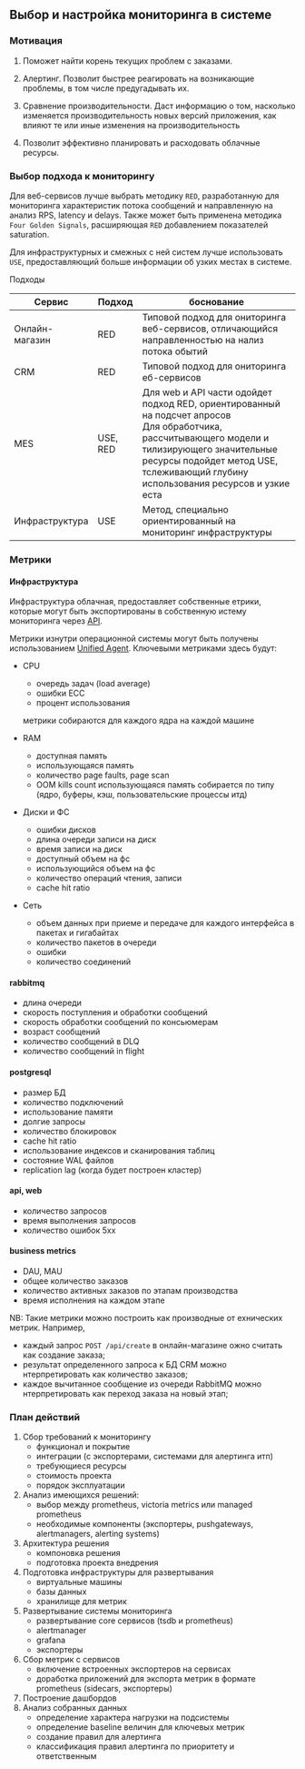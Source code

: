 ## Выбор и настройка мониторинга в системе

### Мотивация

1. Поможет найти корень текущих проблем с заказами.

1. Алертинг. Позволит быстрее реагировать на возникающие проблемы, в том числе предугадывать их.

1. Сравнение производительности. Даст информацию о том, насколько изменяется производительность новых версий приложения, как влияют те или иные изменения на производительность

1. Позволит эффективно планировать и расходовать облачные ресурсы.

### Выбор подхода к мониторингу

Для веб-сервисов лучше выбрать методику `RED`, разработанную для мониторинга характеристик потока сообщений и направленную на анализ RPS, latency и delays. Также может быть применена методика `Four Golden Signals`, расширяющая `RED` добавлением показателей saturation.

Для инфраструктурных и смежных с ней систем лучше использовать `USE`, предоставляющий больше информации об узких местах в системе.

Подходы

| Сервис         | Подход   | боснование                                                                                                                                                                                                                 |
| -------------- | -------- | -------------------------------------------------------------------------------------------------------------------------------------------------------------------------------------------------------------------------- |
| Онлайн-магазин | RED      | Типовой подход для ониторинга веб-сервисов, отличающийся направленностью на нализ потока обытий                                                                                                                                                                                |
| CRM            | RED      | Типовой подход для ониторинга еб-сервисов                                                                                                                                                                                 |
| MES            | USE, RED | Для web и API части одойдет подход RED, ориентированный на подсчет апросов<br>Для обработчика, рассчитывающего модели и тилизирующего значительные ресурсы подойдет метод USE, тслеживающий глубину использования ресурсов и узкие еста |
| Инфраструктура | USE      | Метод, специально ориентированный на мониторинг инфраструктуры                                                                                                                                                                 |

### Метрики

#### Инфраструктура
Инфраструктура облачная, предоставляет собственные етрики, которые могут быть экспортированы в собственную истему мониторинга через [API](https://yandex.cloud/ru/ocs/monitoring/api-ref/MetricsMeta/listMetrics).

Метрики изнутри операционной системы могут быть получены  использованием [Unified Agent](https://yandex.cloud/ru/ocs/monitoring/metrics-ref/unifiedagent-ref).
Ключевыми метриками здесь будут:

- CPU
  - очередь задач (load average)
  - ошибки ECC
  - процент использования
  
  метрики собираются для каждого ядра на каждой машине

- RAM
  - доступная память
  - использующаяся память
  - количество page faults, page scan
  - OOM kills count
  использующаяся память собирается по типу (ядро, буферы, кэш, пользовательские процессы итд)

- Диски и ФС
  - ошибки дисков
  - длина очереди записи на диск
  - время записи на диск
  - доступный объем на фс
  - использующийся объем на фс
  - количество операций чтения, записи
  - cache hit ratio

- Сеть
  - объем данных при приеме и передаче для каждого интерфейса в пакетах и гигабайтах
  - количество пакетов в очереди
  - ошибки 
  - количество соединений
  
#### rabbitmq
- длина очереди
- скорость поступления и обработки сообщений
- скорость обработки сообщений по консьюмерам
- возраст сообщений
- количество сообщений в DLQ
- количество сообщений in flight
#### postgresql
- размер БД
- количество подключений
- использование памяти
- долгие запросы
- количество блокировок
- cache hit ratio
- использование индексов и сканирования таблиц
- состояние WAL файлов
- replication lag (когда будет построен кластер)
#### api, web

- количество запросов 
- время выполнения запросов
- количество ошибок 5хх

#### business metrics
- DAU, MAU
- общее количество заказов
- количество активных заказов по этапам производства
- время исполнения на каждом этапе
  
NB: Такие метрики можно построить как производные от ехнических метрик. Например, 
- каждый запрос `POST /api/create` в онлайн-магазине ожно считать как создание заказа;
- результат определенного запроса к БД CRM можно нтерпретировать как количество заказов;
- каждое вычитанное сообщение из очереди RabbitMQ можно нтерпретировать как переход заказа на новый этап;


### План действий

1. Сбор требований к мониторингу
    - функционал и покрытие
    - интеграции (с экспортерами, системами для алертинга итп)
    - требующиеся ресурсы
    - стоимость проекта
    - порядок эксплуатации
1. Анализ имеющихся решений:
    - выбор между prometheus, victoria metrics или managed prometheus
    - необходимые компоненты (экспортеры, pushgateways, alertmanagers, alerting systems)
1. Архитектура решения
    - компоновка решения
    - подготовка проекта внедрения
1. Подготовка инфраструктуры для развертывания
    - виртуальные машины
    - базы данных
    - хранилище для метрик
1. Развертывание системы мониторинга
    - развертывание core сервисов (tsdb и prometheus)
    - alertmanager
    - grafana
    - экспортеры
1. Сбор метрик с сервисов
    - включение встроенных экспортеров на сервисах
    - доработка приложений для экспорта метрик в формате prometheus (sidecars, экспортеры)
1. Построение дашбордов
1. Анализ собранных данных 
    - определение характера нагрузки на подсистемы
    - определение baseline величин для ключевых метрик
    - создание правил для алертинга
    - классификация правил алертинга по приоритету и ответственным


